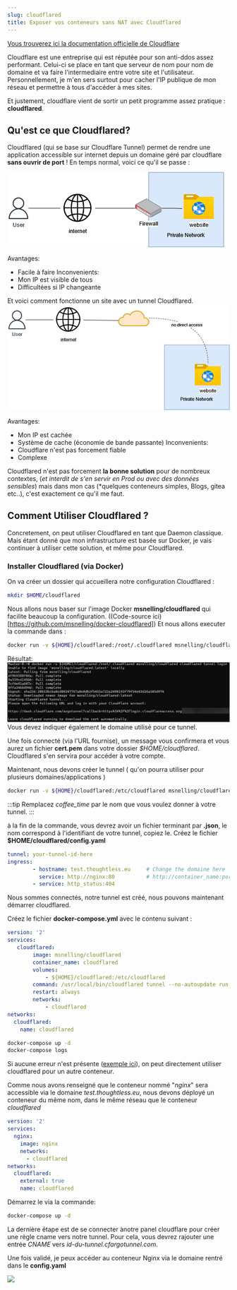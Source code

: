 ```yaml
---
slug: cloudflared
title: Exposer vos conteneurs sans NAT avec Cloudflared
---
```



[Vous trouverez ici la documentation officielle de Cloudflare](https://developers.cloudflare.com/cloudflare-one/connections/connect-apps/install-and-setup/tunnel-guide/)


Cloudflare est une entreprise qui est réputée pour son anti-ddos assez performant. Celui-ci se place en tant que serveur de nom pour nom de domaine et va faire l'intermediaire entre votre site et l'utilisateur. 
Personnellement, je m'en sers surtout pour cacher l'IP publique de mon réseau et permettre à tous d'accéder à mes sites. 


Et justement, cloudflare vient de sortir un petit programme assez pratique : **cloudflared**.

## Qu'est ce que Cloudflared?


Cloudflared (qui se base sur Cloudflare Tunnel) permet de rendre une application accessible sur internet depuis un domaine géré par cloudflare **sans ouvrir de port** !
En temps normal, voici ce qu'il se passe : 

![](/img/before-cloudflared.png)

Avantages:
- Facile à faire
Inconvenients:
- Mon IP est visible de tous
- Difficultées si IP changeante 

Et voici comment fonctionne un site avec un tunnel Cloudflared.
![](/img/after-cloudflared.png)

Avantages: 
- Mon IP est cachée
- Système de cache (économie de bande passante)
Inconvenients: 
- Cloudflare n'est pas forcement fiable
- Complexe

Cloudflared n'est pas forcement **la bonne solution** pour de nombreux contextes, (*et interdit de s'en servir en Prod ou avec des données sensibles*) mais dans mon cas (*quelques conteneurs simples, Blogs, gitea etc..), c'est exactement ce qu'il me faut. 


## Comment Utiliser Cloudflared ?

Concretement, on peut utiliser Cloudflared en tant que Daemon classique. Mais étant donné que mon infrastructure est basée sur Docker, je vais continuer à utiliser cette solution, et même pour Cloudflared. 

### Installer Cloudflared (via Docker)
On va créer un dossier qui accueillera notre configuration Cloudflared : 
```bash
mkdir $HOME/cloudflared
```

Nous allons nous baser sur l'image Docker **msnelling/cloudflared** qui facilite beaucoup la configuration. ((Code-source ici)[https://github.com/msnelling/docker-cloudflared]) 
Et nous allons executer la commande  dans : 

```bash
docker run -v ${HOME}/cloudflared:/root/.cloudflared msnelling/cloudflared cloudflared tunnel login
```

Résultat: 
![](/img/cloudflared-first-run.png)
Vous devez indiquer également le domaine utilisé pour ce tunnel. 

Une fois connecté (via l'URL fournise), un message vous confirmera et vous aurez un fichier **cert.pem** dans votre dossier *$HOME/cloudflared*. Cloudflared s'en servira pour accéder à votre compte.


Maintenant, nous devons créer le tunnel ( qu'on pourra utiliser pour plusieurs domaines/applications )
```bash
docker run -v ${HOME}/cloudflared:/etc/cloudflared msnelling/cloudflared cloudflared tunnel create coffee_time
```
:::tip 
Remplacez *coffee_time* par le nom que vous voulez donner à votre tunnel.
:::

à la fin de la commande, vous devrez avoir un fichier terminant par **.json**, le nom correspond à l'identifiant de votre tunnel, copiez le.
Créez le fichier **$HOME/cloudflared/config.yaml** 

```yaml
tunnel: your-tunnel-id-here
ingress:
        - hostname: test.thoughtless.eu	    # Change the domaine here
          service: http://nginx:80          # http://container_name:port
        - service: http_status:404
```

Nous sommes connectés, notre tunnel est créé, nous pouvons maintenant démarrer cloudflared. 

Créez le fichier **docker-compose.yml** avec le contenu suivant : 
```yaml
version: '2'
services:
   cloudflared:
        image: msnelling/cloudflared
        container_name: cloudflared
        volumes:
            - ${HOME}/cloudflared:/etc/cloudflared
        command: /usr/local/bin/cloudflared tunnel --no-autoupdate run
        restart: always
        networks:
            - cloudflared
networks:
  cloudflared:
    name: cloudflared
```

```bash
docker-compose up -d
docker-compose logs
```

Si aucune erreur n'est présente ([exemple ici](https://i.imgur.com/Ehyao5E.png)), on peut directement utiliser cloudflared pour un autre conteneur.

Comme nous avons renseigné que le conteneur nommé "*nginx*" sera accessible via le domaine *test.thoughtless.eu*, nous devons déployé un conteneur du même nom, dans le même réseau que le conteneur *cloudflared*

```yaml
version: '2'
services:
  nginx:
    image: nginx
    networks:
      - cloudflared
networks:
  cloudflared:
    external: true
    name: cloudflared
``` 
Démarrez le via la commande: 
```bash
docker-compose up -d
``` 

La dernière étape est de se connecter ànotre panel cloudflare pour créer une règle cname vers notre tunnel. 
Pour cela, vous devrez rajouter une entrée *CNAME* vers *id-du-tunnel.cfargotunnel.com*. 



Une fois validé, je peux accéder au conteneur Nginx via le domaine rentré dans le **config.yaml**

![](https://i.imgur.com/lrSkfrX.png)




